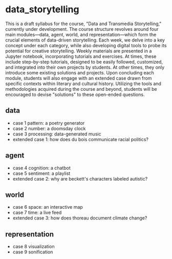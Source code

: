 # data_storytelling

This is a draft syllabus for the course, "Data and Transmedia Storytelling," currently under development. The course structure revolves around four main modules—data, agent, world, and representation—which form the crucial elements of data-driven storytelling. Each week, we delve into a key concept under each category, while also developing digital tools to probe its potential for creative storytelling. Weekly materials are presented in a Jupyter notebook, incorporating tutorials and exercises. At times, these include step-by-step tutorials, designed to be easily followed, customized, and integrated into their own projects by students. At other times, they only introduce some existing solutions and projects. Upon concluding each module, students will also engage with an extended case drawn from specific contexts within literary and cultural history. Utilizing the tools and methodologies acquired during the course and beyond, students will be encouraged to devise "solutions" to these open-ended questions.

## data
 - case 1 pattern: a poetry generator
 - case 2 number: a doomsday clock
 - case 3 processing: data-generated music
 - extended case 1: how does du bois communicate racial politics?

## agent
 - case 4 cognition: a chatbot
 - case 5 sentiment: a playlist
 - extended case 2: why are beckett's characters labeled autistic?

## world
 - case 6 space: an interactive map
 - case 7 time: a live feed
 - extended case 3: how does thoreau document climate change?

## representation
 - case 8 visualization
 - case 9 sonification
